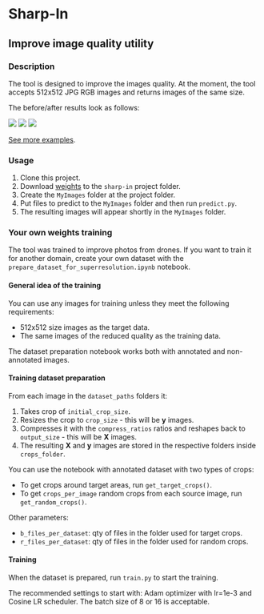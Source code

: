 # Sharp-In

## Improve image quality utility

### Description

The tool is designed to improve the images quality. At the moment, the tool accepts 512x512 JPG RGB images and returns images of the same size. 

The before/after results look as follows:

<img src = "https://github.com/lacmus-foundation/sharp-in/blob/master/images/59.jpg">

<img src = "https://github.com/lacmus-foundation/sharp-in/blob/master/images/75.jpg">

<img src = "https://github.com/lacmus-foundation/sharp-in/blob/master/images/109.jpg">

[See more examples](https://github.com/lacmus-foundation/sharp-in/blob/master/images).

### Usage

1. Clone this project.
2. Download [weights](https://drive.google.com/file/d/1vYSVbBqZt15jGuVkkMWxK98ORmi6yjp-/view?usp=sharing) to the `sharp-in` project folder.
3. Create the `MyImages` folder at the project folder.
4. Put files to predict to the `MyImages` folder and then run `predict.py`. 
5. The resulting images will appear shortly in the `MyImages` folder.

### Your own weights training

The tool was trained to improve photos from drones. If you want to train it for another domain, create your own dataset with the `prepare_dataset_for_superresolution.ipynb` notebook.

#### General idea of the training

You can use any images for training unless they meet the following requirements:
- 512x512 size images as the target data.
- The same images of the reduced quality as the training data.

The dataset preparation notebook works both with annotated and non-annotated images. 

#### Training dataset preparation

From each image in the `dataset_paths` folders it:
1. Takes crop of `initial_crop_size`.
2. Resizes the crop to `crop_size` - this will be **y** images.
3. Compresses it with the `compress_ratios` ratios and reshapes back to `output_size` - this will be **X** images.
4. The resulting **X** and **y** images are stored in the respective folders inside `crops_folder`. 

You can use the notebook with annotated dataset with two types of crops:
- To get crops around target areas, run `get_target_crops()`. 
- To get `crops_per_image` random crops from each source image, run `get_random_crops()`. 

Other parameters:
- `b_files_per_dataset`: qty of files in the folder used for target crops.
- `r_files_per_dataset`: qty of files in the folder used for random crops.

#### Training

When the dataset is prepared, run `train.py` to start the training.

The recommended settings to start with: Adam optimizer with lr=1e-3 and Cosine LR scheduler. The batch size of 8 or  16 is acceptable.



 



